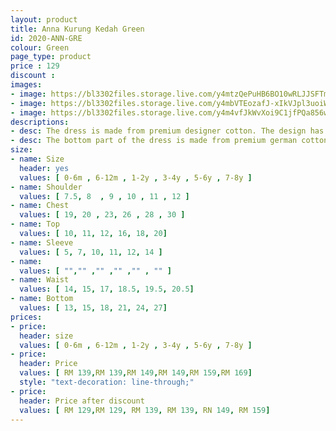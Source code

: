 ```yaml
---
layout: product
title: Anna Kurung Kedah Green
id: 2020-ANN-GRE
colour: Green
page_type: product
price : 129
discount : 
images:
- image: https://bl3302files.storage.live.com/y4mtzQePuHB6BO10wRLJJSFTmLWIfcG88vyBeWw4mvj-tem41vxiR5qtWjyLky0Vxf6VJOT02FadrrKv1zDR5XyYJRURlxLLXNAX6UPWdunwGqwEvHmgbI6ROdbq_XLkpi1LZLEVcxQlYANpFiaFg5Ag9wCETCfxKQSnwUrDUV6e7bGCUVP2jkr6Nx5rDwtzDHX?width=819&height=1024&cropmode=none
- image: https://bl3302files.storage.live.com/y4mbVTEozafJ-xIkVJpl3uoiW5xntsJcs7DXaWrsBP-d9-c8mQTqrIyk9umxmx0pBlqRWyVXvtyvhoITwJAdmr3Z-zRDmTkcYWwj2cgwfvBKUdEe9j7fHtyxcRzMaknFpfzCREFeW6qha3HUNEjj5D5qQncHPFFc3F72HHdZjUfntjh4Iau18x3SAq1xF53cHMz?width=819&height=1024&cropmode=none
- image: https://bl3302files.storage.live.com/y4m4vfJkWvXoi9C1jfPQa856wQgC44m9S8HJJikOYzBLMWLrK5beLqfMUZv_ecTtzpppODyPvKt3bXi8zqFSPLcAEYEjXIWEXMJpKXAu_zPlMr5BgAGEObKejChWUcuvk0wj5TIEFE7XswaY1JT2toZEZ3HWss-kBPpozvdX2khQ3Yz30-rbueZnOyF5_3QrrWj?width=819&height=1024&cropmode=none
descriptions:
- desc: The dress is made from premium designer cotton. The design has a round neck with zip at the back
- desc: The bottom part of the dress is made from premium german cotton. With fully elastic wais and long folded skirt
size:
- name: Size
  header: yes
  values: [ 0-6m , 6-12m , 1-2y , 3-4y , 5-6y , 7-8y ]
- name: Shoulder
  values: [ 7.5, 8  , 9 , 10 , 11 , 12 ]
- name: Chest
  values: [ 19, 20 , 23, 26 , 28 , 30 ]
- name: Top
  values: [ 10, 11, 12, 16, 18, 20]
- name: Sleeve
  values: [ 5, 7, 10, 11, 12, 14 ]
- name: 
  values: [ "","" ,"" ,"" ,"" , "" ]
- name: Waist
  values: [ 14, 15, 17, 18.5, 19.5, 20.5]
- name: Bottom
  values: [ 13, 15, 18, 21, 24, 27]
prices:
- price:
  header: size
  values: [ 0-6m , 6-12m , 1-2y , 3-4y , 5-6y , 7-8y ]
- price:
  header: Price
  values: [ RM 139,RM 139,RM 149,RM 149,RM 159,RM 169]
  style: "text-decoration: line-through;"
- price:
  header: Price after discount
  values: [ RM 129,RM 129, RM 139, RM 139, RN 149, RM 159]
---
```

